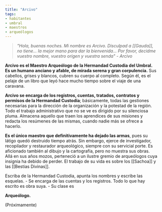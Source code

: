 ```yaml
---
title: "Arcivo"
tags:
- habitantes
- umbral
- maestros
- arqueólogos
---
```

> _"Hola, buenas noches. Mi nombre es Arcivo. Disculpad a [[Gauda]], no tiene... la mejor mano para dar la bienvenida... Por favor, decidme vuestro nombre, vuestro origen y vuestra senda" - Arcivo_

**Arcivo es el Maestro Arqueólogo de la Hermandad Custodia del Umbral. Es un humano anciano y afable, de mirada serena y gran corpulencia.** Sus cabellos, grises y blancos, cubren su cuerpo al completo. Según él, es el pelaje de un libro que leyó hace mucho tiempo sobre el viaje de una caravana.

**Arcivo se encarga de los registros, cuentas, tratados, contratos y permisos de la Hermandad Custodia**; básicamente, todas las gestiones necesarias para la dirección de la organización y la potestad de la región. Todo el trabajo administrativo que no se ve es dirigido por su silenciosa pluma. Almacena aquello que traen los aprendices de sus misiones y redacta los resúmenes de las mismas, cuando nadie más se ofrece a hacerlo.

**Es el único maestro que definitivamente ha dejado las armas**, pues su látigo quedó destruido tiempo atrás. Sin embargo, ejerce de investigador, recopilador y restaurador arqueológico, siempre con su servicial porte. Es aficionado también al dibujo y la cartografía, pero no muestra sus obras. Allá en sus años mozos, perteneció a un ilustre gremio de arqueólogos cuya insignia ha debido de perder. El trabajo de su vida es sobre los [[Sachoa]] y las [[Bestias Divinas]].

Escriba de la Hermandad Custodia, apunta los nombres y escribe las esquelas. - Se encarga de las cuentas y los registros. Todo lo que hay escrito es obra suya. - Su clase es

**Arqueólogo.**

(Próximamente)
